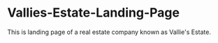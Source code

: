 # Vallies-Estate-Landing-Page
This is landing page of a real estate company known as Vallie's Estate.
